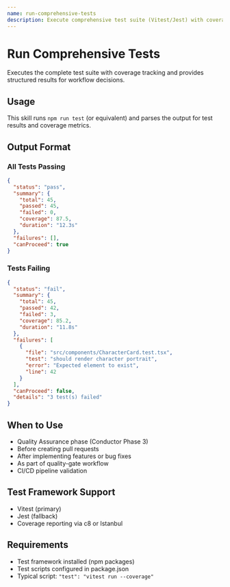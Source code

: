 ```yaml
---
name: run-comprehensive-tests
description: Execute comprehensive test suite (Vitest/Jest) with coverage reporting and failure analysis. Returns structured output with test counts (total/passed/failed), coverage percentage, duration, and detailed failure information. Used for quality gates and CI/CD validation.
---
```


# Run Comprehensive Tests

Executes the complete test suite with coverage tracking and provides structured results for workflow decisions.

## Usage

This skill runs `npm run test` (or equivalent) and parses the output for test results and coverage metrics.

## Output Format

### All Tests Passing

```json
{
  "status": "pass",
  "summary": {
    "total": 45,
    "passed": 45,
    "failed": 0,
    "coverage": 87.5,
    "duration": "12.3s"
  },
  "failures": [],
  "canProceed": true
}
```

### Tests Failing

```json
{
  "status": "fail",
  "summary": {
    "total": 45,
    "passed": 42,
    "failed": 3,
    "coverage": 85.2,
    "duration": "11.8s"
  },
  "failures": [
    {
      "file": "src/components/CharacterCard.test.tsx",
      "test": "should render character portrait",
      "error": "Expected element to exist",
      "line": 42
    }
  ],
  "canProceed": false,
  "details": "3 test(s) failed"
}
```

## When to Use

- Quality Assurance phase (Conductor Phase 3)
- Before creating pull requests
- After implementing features or bug fixes
- As part of quality-gate workflow
- CI/CD pipeline validation

## Test Framework Support

- Vitest (primary)
- Jest (fallback)
- Coverage reporting via c8 or Istanbul

## Requirements

- Test framework installed (npm packages)
- Test scripts configured in package.json
- Typical script: `"test": "vitest run --coverage"`

